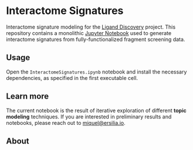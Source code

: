 # Interactome Signatures
Interactome signature modeling for the [Ligand Discovery](https://ligand-discovery.ai) project. This repository contains a monolithic [Jupyter Notebook](https://jupyter.org/) used to generate interactome signatures from fully-functionalized fragment screening data.

## Usage
Open the `InteractomeSignatures.ipynb` notebook and install the necessary dependencies, as specified in the first executable cell.


## Learn more

The current notebook is the result of iterative exploration of different **topic modeling** techniques. If you are interested in preliminary results and notebooks, please reach out to [miquel@ersilia.io](mailto:miquel@ersilia).

## About
